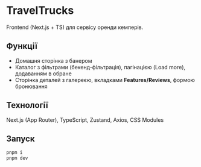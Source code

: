 # TravelTrucks

Frontend (Next.js + TS) для сервісу оренди кемперів.

## Функції

- Домашня сторінка з банером
- Каталог з фільтрами (бекенд-фільтрація), пагінацією (Load more), додаванням в обране
- Сторінка деталей з галереєю, вкладками **Features/Reviews**, формою бронювання

## Технології

Next.js (App Router), TypeScript, Zustand, Axios, CSS Modules

## Запуск

```bash
pnpm i
pnpm dev